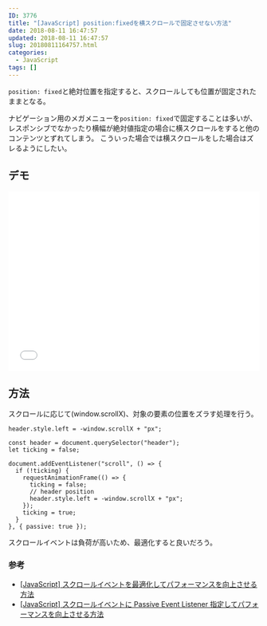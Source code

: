 ```yaml
---
ID: 3776
title: "[JavaScript] position:fixedを横スクロールで固定させない方法"
date: 2018-08-11 16:47:57
updated: 2018-08-11 16:47:57
slug: 20180811164757.html
categories:
  - JavaScript
tags: []
---
```


`position: fixed`と絶対位置を指定すると、スクロールしても位置が固定されたままとなる。

ナビゲーション用のメガメニューを`position: fixed`で固定することは多いが、レスポンシブでなかったり横幅が絶対値指定の場合に横スクロールをすると他のコンテンツとずれてしまう。
こういった場合では横スクロールをした場合はズレるようにしたい。

<!--more-->

## デモ

<iframe height='360' scrolling='no' title='vertical fixed header' src='//codepen.io/hiro0218/embed/preview/ZjweRE/?height=364&theme-id=light&default-tab=result&embed-version=2' frameborder='no' allowtransparency='true' allowfullscreen='true' style='width: 100%;'>See the Pen <a href='https://codepen.io/hiro0218/pen/ZjweRE/'>vertical fixed header</a> by hiro (<a href='https://codepen.io/hiro0218'>@hiro0218</a>) on <a href='https://codepen.io'>CodePen</a>.
</iframe>

## 方法

スクロールに応じて(window.scrollX)、対象の要素の位置をズラす処理を行う。

```language-js
header.style.left = -window.scrollX + "px";
```

```language-js
const header = document.querySelector("header");
let ticking = false;

document.addEventListener("scroll", () => {
  if (!ticking) {
    requestAnimationFrame(() => {
      ticking = false;
      // header position
      header.style.left = -window.scrollX + "px";
    });
    ticking = true;
  }
}, { passive: true });
```

スクロールイベントは負荷が高いため、最適化すると良いだろう。

### 参考

- [[JavaScript] スクロールイベントを最適化してパフォーマンスを向上させる方法](https://b.0218.jp/20180718164756.html)
- [[JavaScript] スクロールイベントに Passive Event Listener 指定してパフォーマンスを向上させる方法](https://b.0218.jp/20180714221323.html)
